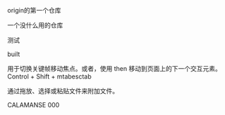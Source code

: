 origin的第一个仓库

一个没什么用的仓库

  测试
  
built

用于切换关键帧移动焦点。或者，使用 then 移动到页面上的下一个交互元素。Control + Shift + mtabesctab

通过拖放、选择或粘贴文件来附加文件。

CALAMANSE
000
